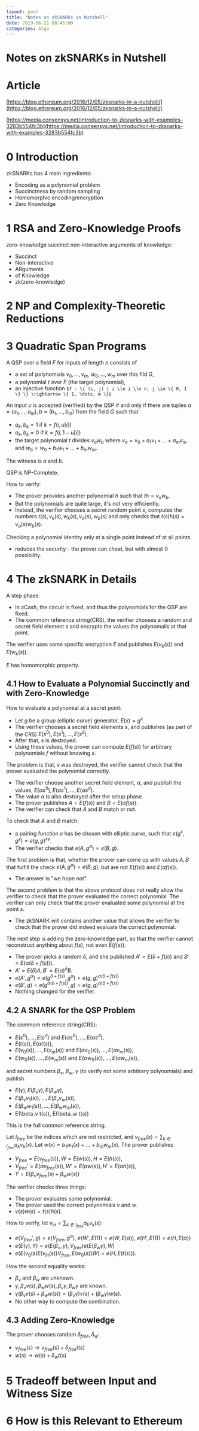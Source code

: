 ```yaml
---
layout: post
title: "Notes on zkSNARKs in Nutshell"
date: 2019-06-21 08:45:00
categories: Algo
---
```



# Notes on zkSNARKs in Nutshell

# Article
[https://blog.ethereum.org/2016/12/05/zksnarks-in-a-nutshell/](https://blog.ethereum.org/2016/12/05/zksnarks-in-a-nutshell/)

[https://media.consensys.net/introduction-to-zksnarks-with-examples-3283b554fc3b](https://media.consensys.net/introduction-to-zksnarks-with-examples-3283b554fc3b)

# 0 Introduction

zkSNARKs has 4 main ingredients:
  * Encoding as a polynomial problem
  * Succinctness by random sampling
  * Homomorphic encoding/encryption
  * Zero Knowledge

# 1 RSA and Zero-Knowledge Proofs

zero-knowledge succinct non-interactive arguments of knowledge:
  * Succinct
  * Non-interactive
  * ARguments
  * of Knowledge
  * zk(zero-knowledge)

# 2 NP and Complexity-Theoretic Reductions

# 3 Quadratic Span Programs

A QSP over a field $F$ for inputs of length $n$ consists of
  * a set of polynomials $v_0, \dots, v_m$, $w_0, \dots, w_m$ over this fild $G$,
  * a polynomial $t$ over $F$ (the target polynomial),
  * an injective function ```$f : \{ (i, j) | i \le i \le n, j \in \{ 0, 1 \} \} \rightarrow \{ 1, \dots, m \}$```

An input $u$ is accepted (verified) by the QSP if and only if there are tuples $a=(a_1, \dots, a_m), b = (b_1, \dots, b_m)$ from the field $G$ such that
  * $a_k, b_k = 1$ if $k = f(i, u[i])$
  * $a_k, b_k = 0$ if $k = f(i, 1 - u[i])$
  * the target polynomial $t$ divides $v_a w_b$ where $v_a = v_0 + a_1 v_1 + \dots + a_m v_m$ and $w_b = w_0 + b_1 w_1 + \dots + b_m w_m$.

The witness is $a$ and $b$. 

QSP is NP-Complete.

How to verify:
  * The prover provides another polynomial $h$ such that $th = v_a w_b$.
  * But the polynomials are quite large, it's not very efficiently.
  * Instead, the verifier chooses a secret random point $s$, computes the numbers $t(s), v_k(s), w_k(s), v_a(s), w_b(s)$ and only checks that $t(s) h(s)=v_a(s) w_b(s)$.

Checking a polynomial identity only at a single point instead of at all points.
  * reduces the security - the prover can cheat, but with almost 0 possibility.

# 4 The zkSNARK in Details

A step phase:
  * In zCash, the circuit is fixed, and thus the polynomials for the QSP are fixed.
  * The commom reference string(CRS), the verifier chooses a random and secret field element $s$ and encrypts the values the polynomails at that point.

The verifier uses some specific encryption $E$ and publishes $E(v_k(s))$ and $E(w_k(s))$. 

$E$ has homomorphic property.

## 4.1 How to Evaluate a Polynomial Succinctly and with Zero-Knowledge

How to evaluate a polynomial at a secret point:
  * Let $g$ be a group (elliptic curve) generator, $E(x) = g^x$.
  * The verifier chooses a secret field elements $s$, and publishes (as part of the CRS) $E(s^0), E(s^1), \dots, E(s^d)$.
  * After that, $s$ is destroyed.
  * Using these values, the prover can compute $E(f(s))$ for arbitrary polynomials $f$ without knowing $s$.

The problem is that, $s$ was destroyed, the verifier cannot check that the prover evaluated the polynomial correctly.
  * The verifier choose another secret field element, $\alpha$, and publish the values, $E(\alpha s^0), E(\alpha s^1), \dots, E(\alpha s^d)$.
  * The value $\alpha$ is also destoryed after the setup phase.
  * The prover publishes $A = E(f(s))$ and $B = E(\alpha f(s))$.
  * The verifier can check that $A$ and $B$ match or not.

To check that $A$ and $B$ match:
  * a pairing function $e$ has be chosen with elliptic curve, such that $e(g^x, g^y) = e(g,g)^{xy}$.
  * The verifier checks that $e(A, g^\alpha) = e(B, g)$.

The first problem is that, whether the prover can come up with values $A, B$ that fulfill the check $e(A, g^\alpha) = e(B, g)$, but are not $E(f(s))$ and $E(\alpha f(s))$.
  * The answer is "we hope not".

The second problem is that the above protocol does not really allow the verifier to check that the prover evaluated the correct polynomial. The verifier can only check that the prover evaluated some polynomial at the point $s$.
  * The zkSNARK will contains another value that allows the verifier to check that the prover did indeed evaluate the correct polynomial.

The next step is adding the zero-knowledge part, so that the verifier cannot reconstruct anything about $f(s)$, not even $E(f(s))$.
  * The prover picks a random $\delta$, and she published $A' = E(\delta + f(s))$ and $B' = E(\alpha (\delta + f(s)))$.
  * $A' = E(\delta) A, B' = E(\alpha)^\delta B$.
  * $e(A', g^\alpha) = e(g^{\delta + f(s)}, g^\alpha) = e(g,g)^{\alpha (\delta + f(s))}$
  * $e(B', g) = e(g^{\alpha (\delta + f(s))}, g) = e(g,g)^{\alpha (\delta + f(s))}$
  * Nothing changed for the verifier.

## 4.2 A SNARK for the QSP Problem

The commom reference string(CRS):
  * $E(s^0), \dots, E(s^d)$ and $E(\alpha s^0), \dots, E(\alpha s^d),$
  * $E(t(s)), E(\alpha t(s)),$
  * $E(v_0(s)), \dots, E(v_m(s))$ and $E(\alpha v_0(s)), \dots, E(\alpha v_m(s)),$
  *  $E(w_0(s)), \dots, E(w_m(s))$ and $E(\alpha w_0(s)), \dots, E(\alpha w_m(s)),$

and secret numbers $\beta_v$, $\beta_w$, $\gamma$ (to verify not some arbitrary polynomials) and publish
  * $E(\gamma), E(\beta_v \gamma), E(\beta_w \gamma),$
  * $E(\beta_v v_1(s)), \dots, E(\beta_v v_m(s)),$
  * $E(\beta_w w_1(s)), \dots, E(\beta_w w_m(s)),$
  * E(\beta_v t(s)), E(\beta_w t(s))

This is the full common reference string.

Let $I_{free}$ be the indices which are not restricted, and $v_{free}(x) = \sum_{k \in I_{free}} a_k v_k(x)$. Let $w(x) = b_1 w_1(x) + \dots + b_m w_m(x)$. The prover publishes
  * $V_{free} = E(v_{free}(s)), W = E(w(s)), H = E(h(s)),$
  * $V_{free}' = E(\alpha v_{free}(s)), W' = E(\alpha w(s)), H' = E(\alpha h(s)),$
  * $Y = E(\beta_v v_{free}(s) + \beta_w w(s))$

The verifier checks three things:
  * The prover evaluates some polynomial.
  * The prover used the correct polynomials $v$ and $w$.
  * $v(s)w(s) = t(s)h(s)$.

How to verify, let $v_{in} = \sum_{k \not \in I_{free}} a_k v_k(s)$:
  * $e(V_{free}', g) = e(V_{free}, g^\alpha)$, $e(W', E(1)) = e(W, E(\alpha))$, $e(H', E(1)) = e(H, E(\alpha))$
  * $e(E(\gamma), Y) = e(E(\beta_v, \gamma), V_{free}) e(E(\beta_w \gamma), W)$
  * $e(E(v_0(s) E(v_{in}(s)) V_{free}, E(w_0(s)) W) = e(H, E(t(s)))$.

How the second equality works:
  * $\beta_v$ and $\beta_w$ are unknown.
  * $\gamma, \beta_v v(s), \beta_w w(s), \beta_v \gamma, \beta_w \gamma$ are known.
  * $\gamma (\beta_v v(s) + \beta_w w(s)) = (\beta_v \gamma) v(s) + (\beta_w \gamma) w(s)$.
  * No other way to compute the combination.

## 4.3 Adding Zero-Knowledge

The prover chooses random $\delta_{free}, \delta_w$:
  * $v_{free}(s) \rightarrow v_{free}(s) + \delta_{free} t(s)$
  * $w(s) \rightarrow w(s) + \delta_w t(s)$

# 5 Tradeoff between Input and Witness Size

# 6 How is this Relevant to Ethereum








